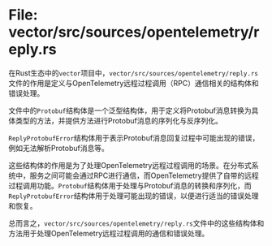 # File: vector/src/sources/opentelemetry/reply.rs

在Rust生态中的`vector`项目中，`vector/src/sources/opentelemetry/reply.rs`文件的作用是定义与OpenTelemetry远程过程调用（RPC）通信相关的结构体和错误处理。

文件中的`Protobuf`结构体是一个泛型结构体，用于定义将Protobuf消息转换为具体类型的方法，并提供方法进行Protobuf消息的序列化与反序列化。

`ReplyProtobufError`结构体用于表示Protobuf消息回复过程中可能出现的错误，例如无法解析Protobuf消息等。

这些结构体的作用是为了处理OpenTelemetry远程过程调用的场景。在分布式系统中，服务之间可能会通过RPC进行通信，而OpenTelemetry提供了自带的远程过程调用功能。`Protobuf`结构体用于处理与Protobuf消息的转换和序列化，而`ReplyProtobufError`结构体用于处理可能出现的错误，以便进行适当的错误处理和恢复。

总而言之，`vector/src/sources/opentelemetry/reply.rs`文件中的这些结构体和方法用于处理OpenTelemetry远程过程调用的通信和错误处理。


